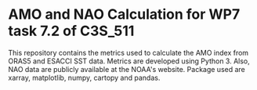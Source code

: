 # AMO and NAO Calculation for WP7 task 7.2 of C3S_511

This repository contains the metrics used to calculate the AMO index from ORAS5 and ESACCI SST data.
Metrics are developed using Python 3. Also, NAO data are publicly available at the NOAA's website. 
Package used are xarray, matplotlib, numpy, cartopy and pandas. 


